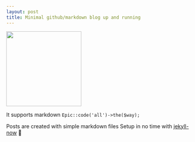 ```yaml
---
layout: post
title: Minimal github/markdown blog up and running
---
```


<img width="200px" src="https://images.unsplash.com/photo-1502209524164-acea936639a2?ixlib=rb-1.2.1&ixid=eyJhcHBfaWQiOjEyMDd9&auto=format&fit=crop&w=1950&q=80">

It supports markdown `Epic::code('all')->the($way);`

Posts are created with simple markdown files
Setup in no time with [jekyll-now](https://github.com/barryclark/jekyll-now) :rocket:
